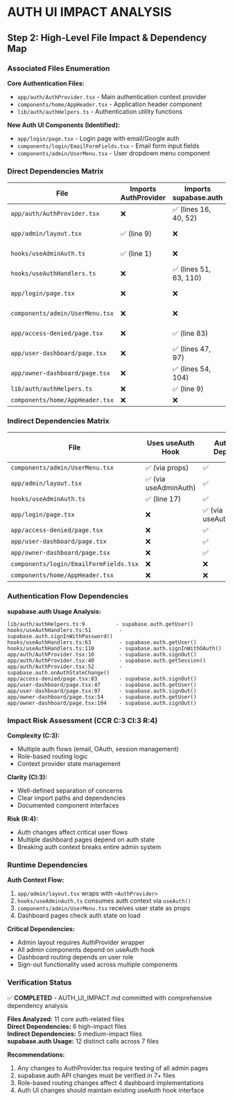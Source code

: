 # AUTH UI IMPACT ANALYSIS

## Step 2: High-Level File Impact & Dependency Map

### Associated Files Enumeration

**Core Authentication Files:**
- `app/auth/AuthProvider.tsx` - Main authentication context provider
- `components/home/AppHeader.tsx` - Application header component
- `lib/auth/authHelpers.ts` - Authentication utility functions

**New Auth UI Components (Identified):**
- `app/login/page.tsx` - Login page with email/Google auth
- `components/login/EmailFormFields.tsx` - Email form input fields
- `components/admin/UserMenu.tsx` - User dropdown menu component

### Direct Dependencies Matrix

| File | Imports AuthProvider | Imports supabase.auth | Direct Auth Dependency | Role |
|------|---------------------|----------------------|------------------------|------|
| `app/auth/AuthProvider.tsx` | ❌ | ✅ (lines 16, 40, 52) | Core Provider | Context Provider |
| `app/admin/layout.tsx` | ✅ (line 9) | ❌ | High | Layout Wrapper |
| `hooks/useAdminAuth.ts` | ✅ (line 1) | ❌ | High | Hook Consumer |
| `hooks/useAuthHandlers.ts` | ❌ | ✅ (lines 51, 63, 110) | High | Auth Actions |
| `app/login/page.tsx` | ❌ | ❌ | Medium | UI Consumer |
| `components/admin/UserMenu.tsx` | ❌ | ❌ | Medium | UI Consumer |
| `app/access-denied/page.tsx` | ❌ | ✅ (line 83) | Medium | Auth Action |
| `app/user-dashboard/page.tsx` | ❌ | ✅ (lines 47, 97) | Medium | Auth Check |
| `app/owner-dashboard/page.tsx` | ❌ | ✅ (lines 54, 104) | Medium | Auth Check |
| `lib/auth/authHelpers.ts` | ❌ | ✅ (line 9) | High | Utility |
| `components/home/AppHeader.tsx` | ❌ | ❌ | Low | UI Only |

### Indirect Dependencies Matrix

| File | Uses useAuth Hook | Auth State Dependent | Role-Based Logic | Impact Level |
|------|------------------|---------------------|------------------|--------------|
| `components/admin/UserMenu.tsx` | ✅ (via props) | ✅ | ✅ | High |
| `app/admin/layout.tsx` | ✅ (via useAdminAuth) | ✅ | ✅ | High |
| `hooks/useAdminAuth.ts` | ✅ (line 17) | ✅ | ✅ | High |
| `app/login/page.tsx` | ❌ | ✅ (via useAuthHandlers) | ✅ | Medium |
| `app/access-denied/page.tsx` | ❌ | ✅ | ❌ | Medium |
| `app/user-dashboard/page.tsx` | ❌ | ✅ | ✅ | Medium |
| `app/owner-dashboard/page.tsx` | ❌ | ✅ | ✅ | Medium |
| `components/login/EmailFormFields.tsx` | ❌ | ❌ | ❌ | Low |
| `components/home/AppHeader.tsx` | ❌ | ❌ | ❌ | Low |

### Authentication Flow Dependencies

**supabase.auth Usage Analysis:**
```
lib/auth/authHelpers.ts:9          - supabase.auth.getUser()
hooks/useAuthHandlers.ts:51         - supabase.auth.signInWithPassword()
hooks/useAuthHandlers.ts:63         - supabase.auth.getUser()
hooks/useAuthHandlers.ts:110        - supabase.auth.signInWithOAuth()
app/auth/AuthProvider.tsx:16        - supabase.auth.signOut()
app/auth/AuthProvider.tsx:40        - supabase.auth.getSession()
app/auth/AuthProvider.tsx:52        - supabase.auth.onAuthStateChange()
app/access-denied/page.tsx:83       - supabase.auth.signOut()
app/user-dashboard/page.tsx:47      - supabase.auth.getUser()
app/user-dashboard/page.tsx:97      - supabase.auth.signOut()
app/owner-dashboard/page.tsx:54     - supabase.auth.getUser()
app/owner-dashboard/page.tsx:104    - supabase.auth.signOut()
```

### Impact Risk Assessment (CCR C:3 Cl:3 R:4)

**Complexity (C:3):**
- Multiple auth flows (email, OAuth, session management)
- Role-based routing logic
- Context provider state management

**Clarity (Cl:3):**
- Well-defined separation of concerns
- Clear import paths and dependencies
- Documented component interfaces

**Risk (R:4):**
- Auth changes affect critical user flows
- Multiple dashboard pages depend on auth state
- Breaking auth context breaks entire admin system

### Runtime Dependencies

**Auth Context Flow:**
1. `app/admin/layout.tsx` wraps with `<AuthProvider>`
2. `hooks/useAdminAuth.ts` consumes auth context via `useAuth()`
3. `components/admin/UserMenu.tsx` receives user state as props
4. Dashboard pages check auth state on load

**Critical Dependencies:**
- Admin layout requires AuthProvider wrapper
- All admin components depend on useAuth hook
- Dashboard routing depends on user role
- Sign-out functionality used across multiple components

### Verification Status
✅ **COMPLETED** - AUTH_UI_IMPACT.md committed with comprehensive dependency analysis

**Files Analyzed:** 11 core auth-related files  
**Direct Dependencies:** 6 high-impact files  
**Indirect Dependencies:** 5 medium-impact files  
**supabase.auth Usage:** 12 distinct calls across 7 files

**Recommendations:**
1. Any changes to AuthProvider.tsx require testing of all admin pages
2. supabase.auth API changes must be verified in 7+ files
3. Role-based routing changes affect 4 dashboard implementations
4. Auth UI changes should maintain existing useAuth hook interface
